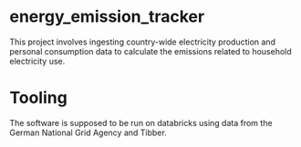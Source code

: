 # energy_emission_tracker
This project involves ingesting country-wide electricity production and personal consumption data to calculate the emissions related to household electricity use.

# Tooling
The software is supposed to be run on databricks using data from the German National Grid Agency and Tibber.

